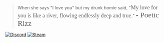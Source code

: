 > When she says "I love you" but my drunk homie said, "<span style='font-family: cursive; font-size: 18px;'>My love for you is like a river, flowing endlessly deep and true.</span>" <span style='font-family: "Lucida Calligraphy"; font-size: 24px;'>- Poetic Rizz</span>

[![Discord](https://img.shields.io/badge/Discord-WesDuh%230268-blue?style=flat-square&logo=discord)](https://discordapp.com/users/199156719765553152)
[![Steam](https://img.shields.io/badge/Steam-WesDuh-black?style=flat-square&logo=steam)](https://steamcommunity.com/id/www-wirfckendeinvater-de/)
